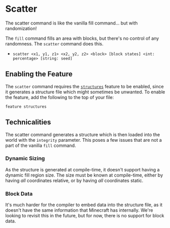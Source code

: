 # Scatter

<primary-label ref="runtime"/>

<link-summary>
The scatter command is like the vanilla fill command... but with randomization!
</link-summary>

The `fill` command fills an area with blocks, but there's no control of any randomness. The `scatter` command does this.
- `scatter <x1, y1, z1> <x2, y2, z2> <block> [block states] <int: percentage> [string: seed]`

## Enabling the Feature
The `scatter` command requires the [`structures`](Optional-Features.md#structures) feature to be enabled, since it
generates a structure file which might sometimes be unwanted. To enable the feature, add the following to the top of your
file:
```%lang%
feature structures
```

## Technicalities
The scatter command generates a structure which is then loaded into the world with the `integrity` parameter. This poses
a few issues that are not a part of the vanilla `fill` command.

### Dynamic Sizing
As the structure is generated at compile-time, it doesn't support having a dynamic fill region size. The size must be
known at compile-time, either by having *all* coordinates relative, or by having *all* coordinates static.

### Block Data
It's much harder for the compiler to embed data into the structure file, as it doesn't have the same information that
Minecraft has internally. We're looking to revisit this in the future, but for now, there is no support for block data.
